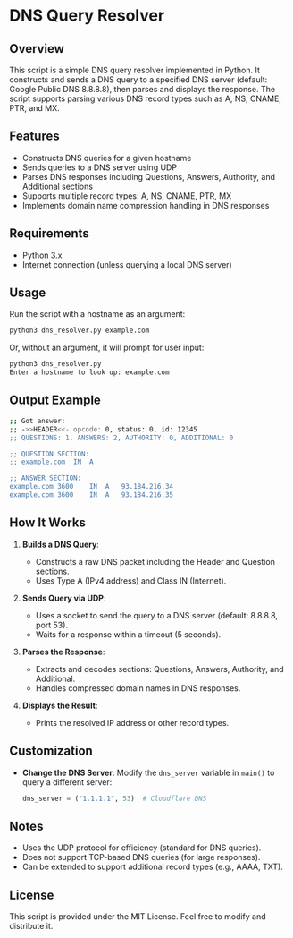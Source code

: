 # DNS Query Resolver

## Overview
This script is a simple DNS query resolver implemented in Python. It constructs and sends a DNS query to a specified DNS server (default: Google Public DNS 8.8.8.8), then parses and displays the response. The script supports parsing various DNS record types such as A, NS, CNAME, PTR, and MX.

## Features
- Constructs DNS queries for a given hostname
- Sends queries to a DNS server using UDP
- Parses DNS responses including Questions, Answers, Authority, and Additional sections
- Supports multiple record types: A, NS, CNAME, PTR, MX
- Implements domain name compression handling in DNS responses

## Requirements
- Python 3.x
- Internet connection (unless querying a local DNS server)

## Usage
Run the script with a hostname as an argument:
```sh
python3 dns_resolver.py example.com
```
Or, without an argument, it will prompt for user input:
```sh
python3 dns_resolver.py
Enter a hostname to look up: example.com
```

## Output Example
```sh
;; Got answer:
;; ->>HEADER<<- opcode: 0, status: 0, id: 12345
;; QUESTIONS: 1, ANSWERS: 2, AUTHORITY: 0, ADDITIONAL: 0

;; QUESTION SECTION:
;; example.com	IN	A

;; ANSWER SECTION:
example.com	3600	IN	A	93.184.216.34
example.com	3600	IN	A	93.184.216.35
```

## How It Works
1. **Builds a DNS Query**:
   - Constructs a raw DNS packet including the Header and Question sections.
   - Uses Type A (IPv4 address) and Class IN (Internet).

2. **Sends Query via UDP**:
   - Uses a socket to send the query to a DNS server (default: 8.8.8.8, port 53).
   - Waits for a response within a timeout (5 seconds).

3. **Parses the Response**:
   - Extracts and decodes sections: Questions, Answers, Authority, and Additional.
   - Handles compressed domain names in DNS responses.

4. **Displays the Result**:
   - Prints the resolved IP address or other record types.

## Customization
- **Change the DNS Server**:
  Modify the `dns_server` variable in `main()` to query a different server:
  ```python
  dns_server = ("1.1.1.1", 53)  # Cloudflare DNS
  ```

## Notes
- Uses the UDP protocol for efficiency (standard for DNS queries).
- Does not support TCP-based DNS queries (for large responses).
- Can be extended to support additional record types (e.g., AAAA, TXT).

## License
This script is provided under the MIT License. Feel free to modify and distribute it.

